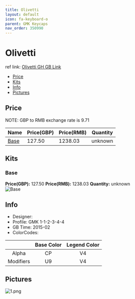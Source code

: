 ```yaml
---
title: Olivetti
layout: default
icon: fa-keyboard-o
parent: GMK Keycaps
nav_order: 350990
---
```


# Olivetti

ref link: [Olivetti GH GB Link](https://geekhack.org/index.php?topic=69265.0)

* [Price](#price)
* [Kits](#kits)
* [Info](#info)
* [Pictures](#pictures)


## Price  
NOTE: GBP to RMB exchange rate is 9.71

| Name          | Price(GBP)    |  Price(RMB) | Quantity |
| ------------- | ------------ |  ---------- | -------- |
|[Base](#base)|127.50|1238.03|unknown|


## Kits
### Base
**Price(GBP):** 127.50    **Price(RMB):** 1238.03    **Quantity:** unknown  
<img src="{{ 'assets/images/gmk-keycaps/olivetti/kits_pics/base.jpg' | relative_url }}" alt="Base" class="image featured">


## Info
* Designer: 
* Profile: GMK 1-1-2-3-4-4
* GB Time: 2015-02
* ColorCodes:  

||Base Color      | Legend Color
|:-------------: |:-------------: | :------------:
|Alpha|CP|V4
|Modifiers|U9|V4


## Pictures
<img src="{{ 'assets/images/gmk-keycaps/olivetti/rendering_pics/1.png' | relative_url }}" alt="1.png" class="image featured">
